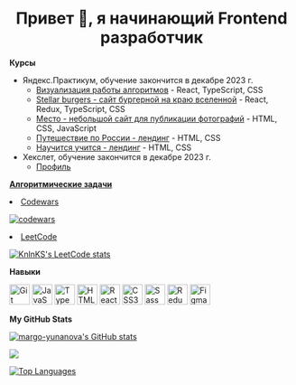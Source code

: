 <h1 align="center">Привет 🖖, я начинающий Frontend разработчик</h1>

<b>Курсы</b>

<ul>
  <li>Яндекс.Практикум, обучение закончится в декабре 2023 г.
    <ul>
      <li><a href="https://github.com/margo-yunanova/algososh">Визуализация работы алгоритмов</a> - React, TypeScript,
        CSS</li>
      <li><a href="https://github.com/margo-yunanova/react-burger">Stellar burgers - сайт бургерной на краю вселенной</a>
        - React, Redux, TypeScript, CSS
      </li>
      <li><a href="https://github.com/margo-yunanova/mesto-project">Место - небольшой сайт для публикации фотографий</a>
        - HTML, CSS, JavaScript
      </li>
      <!-- <li><a href="https://ru.hexlet.io/u/margo-yunanova">Балапанлар - коммерческий лендинг для образовательного
          учреждения</a></li> -->
      <li><a href="https://github.com/margo-yunanova/russian-travel">Путешествие по России - лендинг</a> - HTML, CSS
      </li>
      <li><a href="https://github.com/margo-yunanova/how-to-learn-plus">Научится учится - лендинг</a> - HTML, CSS</li>
    </ul>
  </li>
  <li>Хекслет, обучение закончится в декабре 2023 г.
    <ul>
      <li><a href="https://ru.hexlet.io/u/margo-yunanova">Профиль</a></li>
    </ul>
  </li>
</ul>

<a href="https://github.com/margo-yunanova/javascript-algorithms"><b>Алгоритмические задачи</b></a>

<li><a href='https://www.codewars.com/users/MargoY/badges/small'>Codewars</a></li>

[![codewars](https://www.codewars.com/users/MargoY/badges/small)](https://www.codewars.com/users/MargoY)

<li><a href='https://leetcode.com/margoYunanova'>LeetCode</a></li>

[![KnlnKS's LeetCode
stats](https://leetcode-stats-six.vercel.app/?username=margoYunanova&theme=dark)](https://github.com/KnlnKS/leetcode-stats)

<b>Навыки</b>

<p align="left">
  <a href="https://git-scm.com/" target="_blank" rel="noreferrer"><img
      src="https://raw.githubusercontent.com/danielcranney/readme-generator/main/public/icons/skills/git-colored.svg"
      width="36" height="36" alt="Git" /></a>
  <a href="https://developer.mozilla.org/en-US/docs/Web/JavaScript" target="_blank" rel="noreferrer"><img
      src="https://raw.githubusercontent.com/danielcranney/readme-generator/main/public/icons/skills/javascript-colored.svg"
      width="36" height="36" alt="JavaScript" /></a>
  <a href="https://www.typescriptlang.org/" target="_blank" rel="noreferrer"><img
      src="https://raw.githubusercontent.com/danielcranney/readme-generator/main/public/icons/skills/typescript-colored.svg"
      width="36" height="36" alt="TypeScript" /></a>
  <a href="https://developer.mozilla.org/en-US/docs/Glossary/HTML5" target="_blank" rel="noreferrer"><img
      src="https://raw.githubusercontent.com/danielcranney/readme-generator/main/public/icons/skills/html5-colored.svg"
      width="36" height="36" alt="HTML5" /></a>
  <a href="https://reactjs.org/" target="_blank" rel="noreferrer"><img
      src="https://raw.githubusercontent.com/danielcranney/readme-generator/main/public/icons/skills/react-colored.svg"
      width="36" height="36" alt="React" /></a>
  <a href="https://www.w3.org/TR/CSS/#css" target="_blank" rel="noreferrer"><img
      src="https://raw.githubusercontent.com/danielcranney/readme-generator/main/public/icons/skills/css3-colored.svg"
      width="36" height="36" alt="CSS3" /></a>
  <a href="https://sass-lang.com/" target="_blank" rel="noreferrer"><img
      src="https://raw.githubusercontent.com/danielcranney/readme-generator/main/public/icons/skills/sass-colored.svg"
      width="36" height="36" alt="Sass" /></a>
  <a href="https://redux.js.org/" target="_blank" rel="noreferrer"><img
      src="https://raw.githubusercontent.com/danielcranney/readme-generator/main/public/icons/skills/redux-colored.svg"
      width="36" height="36" alt="Redux" /></a>
  <a href="https://www.figma.com/" target="_blank" rel="noreferrer"><img
      src="https://raw.githubusercontent.com/danielcranney/readme-generator/main/public/icons/skills/figma-colored.svg"
      width="36" height="36" alt="Figma" /></a>
</p>

<!-- <b>Социальные сети</b>

<p align="left"> <a href="https://www.github.com/margo-yunanova" target="_blank" rel="noreferrer"><img src="https://raw.githubusercontent.com/danielcranney/readme-generator/main/public/icons/socials/github.svg" width="32" height="32" /></a></p> -->

<b>My GitHub Stats</b>

<a href="http://www.github.com/margo-yunanova"><img
    src="https://github-readme-stats.vercel.app/api?username=margo-yunanova&show_icons=true&hide=stars,&count_private=true&title_color=a855f7&text_color=ffffff&icon_color=a855f7&bg_color=000000&hide_border=true&show_icons=true"
    alt="margo-yunanova's GitHub stats" /></a>

<a href="http://www.github.com/margo-yunanova"><img
    src="https://github-readme-streak-stats.herokuapp.com/?user=margo-yunanova&stroke=ffffff&background=000000&ring=a855f7&fire=a855f7&currStreakNum=ffffff&currStreakLabel=a855f7&sideNums=ffffff&sideLabels=ffffff&dates=ffffff&hide_border=true" /></a>

<!-- <a href="http://www.github.com/margo-yunanova"><img src="https://github-readme-activity-graph.cyclic.app/graph?username=margo-yunanova&bg_color=000000&color=ffffff&line=a855f7&point=ffffff&area_color=000000&area=true&hide_border=true&custom_title=GitHub%20Commits%20Graph" alt="GitHub Commits Graph" /></a> -->

<a href="https://github.com/margo-yunanova" align="left"><img
    src="https://github-readme-stats.vercel.app/api/top-langs/?username=margo-yunanova&langs_count=10&title_color=a855f7&text_color=ffffff&icon_color=a855f7&bg_color=000000&hide_border=true&locale=en&custom_title=Top%20%Languages"
    alt="Top Languages" /></a>

<!-- <b>Top Repositories</b>

<div width="100%" align="center"><a href="https://github.com/margo-yunanova/react-burger" align="left"><img align="left" width="45%" src="https://github-readme-stats.vercel.app/api/pin/?username=margo-yunanova&repo=react-burger&title_color=a855f7&text_color=ffffff&icon_color=a855f7&bg_color=000000&hide_border=true&locale=en" /></a><a href="https://github.com/margo-yunanova/algososh" align="right"><img align="right" width="45%" src="https://github-readme-stats.vercel.app/api/pin/?username=margo-yunanova&repo=algososh&title_color=a855f7&text_color=ffffff&icon_color=a855f7&bg_color=000000&hide_border=true&locale=en" /></a></div><br /><br /><br /><br /><br /><br /><br /> -->
